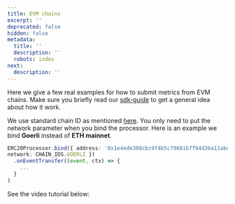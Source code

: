 ```yaml
---
title: EVM chains
excerpt: ''
deprecated: false
hidden: false
metadata:
  title: ''
  description: ''
  robots: index
next:
  description: ''
---
```

Here we give a few real examples for how to submit metrics from EVM chains. Make sure you briefly read our [sdk-guide]("mention") to get a general idea about how it work.

We use standard chain ID  as mentioned [here](https://chainlist.org/). You only need to put the network parameter when you bind the processor. Here is an example we bind **Goerli** instead of **ETH mainnet**.

```typescript
ERC20Processor.bind({ address: '0x1e4ede388cbc9f4b5c79681b7f94d36a11abebc9',
network: CHAIN_IDS.GOERLI })
  .onEventTransfer((event, ctx) => {
    ...
  }
)
```

See the video tutorial below:

<Embed url="https://www.youtube.com/embed/yKggwExqKTw" typeOfEmbed="youtube" provider="youtube.com" title="undefined" href="https://www.youtube.com/embed/yKggwExqKTw" html="%3Ciframe%20src%3D%22https%3A%2F%2Fwww.youtube.com%2Fembed%2FyKggwExqKTw%22%20width%3D%22640%22%20height%3D%22480%22%20frameborder%3D%220%22%3E%3C%2Fiframe%3E" />
